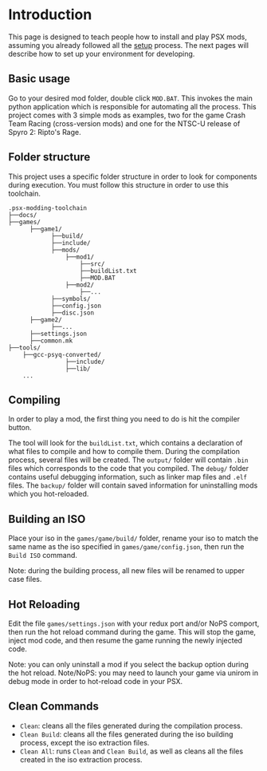 # Introduction
This page is designed to teach people how to install and play PSX mods, assuming you already followed all the [setup](../README.md#getting-started) process. The next pages will describe how to set up your environment for developing.

## Basic usage
Go to your desired mod folder, double click `MOD.BAT`. This invokes the main python application which is responsible for automating all the process. This project comes with 3 simple mods as examples, two for the game Crash Team Racing (cross-version mods) and one for the NTSC-U release of Spyro 2: Ripto's Rage.

## Folder structure
This project uses a specific folder structure in order to look for components during execution. You must follow this structure in order to use this toolchain.
```
.psx-modding-toolchain
├──docs/
├──games/
      ├──game1/
            ├──build/
            ├──include/
            ├──mods/
                ├──mod1/
                    ├──src/
                    ├──buildList.txt
                    ├──MOD.BAT
                ├──mod2/
                    ├──...
            ├──symbols/
            ├──config.json
            ├──disc.json
      ├──game2/
            ├──...
      ├──settings.json
      ├──common.mk
├──tools/
    ├──gcc-psyq-converted/
                ├──include/
                ├──lib/
    ...
```

## Compiling
In order to play a mod, the first thing you need to do is hit the compiler button.

The tool will look for the `buildList.txt`, which contains a declaration of what files to compile and how to compile them. During the compilation process, several files will be created. The `output/` folder will contain `.bin` files which corresponds to the code that you compiled. The `debug/` folder contains useful debugging information, such as linker map files and `.elf` files. The `backup/` folder will contain saved information for uninstalling mods which you hot-reloaded.

## Building an ISO
Place your iso in the `games/game/build/` folder, rename your iso to match the same name as the iso specified in `games/game/config.json`, then run the `Build ISO` command.

Note: during the building process, all new files will be renamed to upper case files.

## Hot Reloading
Edit the file `games/settings.json` with your redux port and/or NoPS comport, then run the hot reload command during the game. This will stop the game, inject mod code, and then resume the game running the newly injected code.

Note: you can only uninstall a mod if you select the backup option during the hot reload.
Note/NoPS: you may need to launch your game via unirom in debug mode in order to hot-reload code in your PSX.

## Clean Commands
* `Clean`: cleans all the files generated during the compilation process.
* `Clean Build`: cleans all the files generated during the iso building process, except the iso extraction files.
* `Clean All`: runs `Clean` and `Clean Build`, as well as cleans all the files created in the iso extraction process.